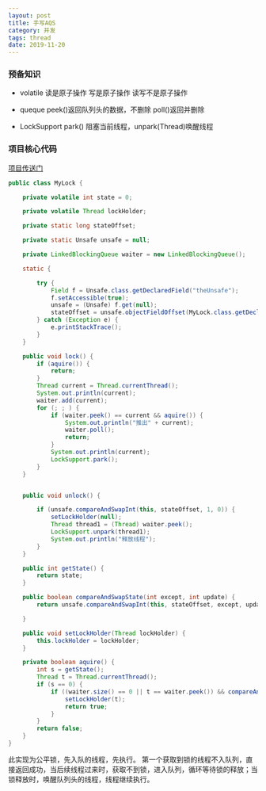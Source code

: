 ```yaml
---
layout: post
title: 手写AQS
category: 并发
tags: thread
date: 2019-11-20
---
```

### 预备知识
- volatile 读是原子操作 写是原子操作 读写不是原子操作

- queque peek()返回队列头的数据，不删除 poll()返回并删除

- LockSupport park() 阻塞当前线程，unpark(Thread)唤醒线程


### 项目核心代码

[项目传送门](https://github.com/DespairYoke/java-advance/tree/master/spring-boot/spring-boot-jdbctemplate)

```java
public class MyLock {

    private volatile int state = 0;

    private volatile Thread lockHolder;

    private static long stateOffset;

    private static Unsafe unsafe = null;

    private LinkedBlockingQueue waiter = new LinkedBlockingQueue();

    static {

        try {
            Field f = Unsafe.class.getDeclaredField("theUnsafe");
            f.setAccessible(true);
            unsafe = (Unsafe) f.get(null);
            stateOffset = unsafe.objectFieldOffset(MyLock.class.getDeclaredField("state"));
        } catch (Exception e) {
            e.printStackTrace();
        }
    }

    public void lock() {
        if (aquire()) {
            return;
        }
        Thread current = Thread.currentThread();
        System.out.println(current);
        waiter.add(current);
        for (; ; ) {
            if (waiter.peek() == current && aquire()) {
                System.out.println("推出" + current);
                waiter.poll();
                return;
            }
            System.out.println(current);
            LockSupport.park();
        }
    }


    public void unlock() {

        if (unsafe.compareAndSwapInt(this, stateOffset, 1, 0)) {
            setLockHolder(null);
            Thread thread1 = (Thread) waiter.peek();
            LockSupport.unpark(thread1);
            System.out.println("释放线程");
        }
    }

    public int getState() {
        return state;
    }

    public boolean compareAndSwapState(int except, int update) {
        return unsafe.compareAndSwapInt(this, stateOffset, except, update);

    }

    public void setLockHolder(Thread lockHolder) {
        this.lockHolder = lockHolder;
    }

    private boolean aquire() {
        int s = getState();
        Thread t = Thread.currentThread();
        if (s == 0) {
            if ((waiter.size() == 0 || t == waiter.peek()) && compareAndSwapState(0, 1)) {
                setLockHolder(t);
                return true;
            }
        }
        return false;
    }
}
```
此实现为公平锁，先入队的线程，先执行。
第一个获取到锁的线程不入队列，直接返回成功，当后续线程过来时，获取不到锁，进入队列，循环等待锁的释放；当锁释放时，唤醒队列头的线程，线程继续执行。